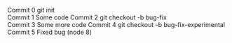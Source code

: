 Commit 0 git init<br>
Commit 1 Some code
Commit 2 git checkout -b bug-fix<br>
Commit 3 Some more code
Commit 4 git checkout -b bug-fix-experimental<br>
Commit 5 Fixed bug (node 8)

